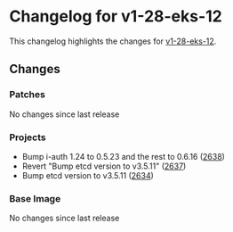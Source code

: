 # Changelog for v1-28-eks-12

This changelog highlights the changes for [v1-28-eks-12](https://github.com/aws/eks-distro/tree/v1-28-eks-12).

## Changes

### Patches
No changes since last release

### Projects
* Bump i-auth 1.24 to 0.5.23 and the rest to 0.6.16 ([2638](https://github.com/aws/eks-distro/pull/2638))
* Revert "Bump etcd version to v3.5.11" ([2637](https://github.com/aws/eks-distro/pull/2637))
* Bump etcd version to v3.5.11 ([2634](https://github.com/aws/eks-distro/pull/2634))

### Base Image
No changes since last release

